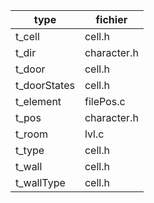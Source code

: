 |type|fichier|
|---|---|
|t_cell|cell.h|
|t_dir|character.h|
|t_door|cell.h|
|t_doorStates|cell.h|
|t_element|filePos.c|
|t_pos|character.h|
|t_room|lvl.c|
|t_type|cell.h|
|t_wall|cell.h|
|t_wallType|cell.h|
